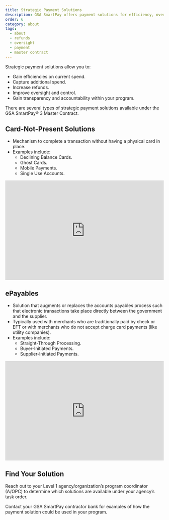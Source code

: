 ```yaml
---
title: Strategic Payment Solutions
description: GSA SmartPay offers payment solutions for efficiency, oversight, refunds, and more.
order: 6
category: about
tags:
  - about
  - refunds
  - oversight
  - payment
  - master contract
---
```


Strategic payment solutions allow you to:

- Gain efficiencies on current spend.
- Capture additional spend.
- Increase refunds.
- Improve oversight and control.
- Gain transparency and accountability within your program.

There are several types of strategic payment solutions available under the GSA SmartPay® 3 Master Contract.

## Card-Not-Present Solutions

- Mechanism to complete a transaction without having a physical card in place. 
- Examples include:
  - Declining Balance Cards.
  - Ghost Cards.
  - Mobile Payments.
  - Single Use Accounts.

<iframe width="100%" height="315" src="https://www.youtube.com/embed/KmPUAw6CvD0?rel=0" title="YouTube video player" frameborder="0" allow="accelerometer; clipboard-write; encrypted-media; gyroscope; picture-in-picture; web-share" allowfullscreen></iframe>

## ePayables

- Solution that augments or replaces the accounts payables process such that electronic transactions take place directly between the government and the supplier.
- Typically used with merchants who are traditionally paid by check or EFT or with merchants who do not accept charge card payments (like utility companies).
- Examples include:
  - Straight-Through Processing.
  - Buyer-Initiated Payments.
  - Supplier-Initiated Payments.

<iframe width="100%" height="315" src="https://www.youtube.com/embed/9UQ3fCCW2pk?rel=0" title="YouTube video player" frameborder="0" allow="accelerometer; clipboard-write; encrypted-media; gyroscope; picture-in-picture; web-share" allowfullscreen></iframe>

## Find Your Solution

Reach out to your Level 1 agency/organization’s program coordinator (A/OPC) to determine which solutions are available under your agency’s task order.

Contact your GSA SmartPay contractor bank for examples of how the payment solution could be used in your program.
